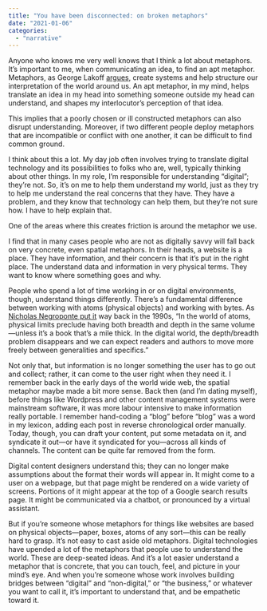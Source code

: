 ```yaml
---
title: "You have been disconnected: on broken metaphors"
date: "2021-01-06"
categories: 
  - "narrative"
---
```


Anyone who knows me very well knows that I think a lot about metaphors. It’s important to me, when communicating an idea, to find an apt metaphor. Metaphors, as George Lakoff [argues](https://mobydiction.ca/blog/summary-lakoff-johnson-metaphors-we-live-by), create systems and help structure our interpretation of the world around us. An apt metaphor, in my mind, helps translate an idea in my head into something someone outside my head can understand, and shapes my interlocutor’s perception of that idea.

This implies that a poorly chosen or ill constructed metaphors can also disrupt understanding. Moreover, if two different people deploy metaphors that are incompatible or conflict with one another, it can be difficult to find common ground.

I think about this a lot. My day job often involves trying to translate digital technology and its possibilities to folks who are, well, typically thinking about other things. In my role, I’m responsible for understanding “digital”; they’re not. So, it’s on me to help them understand my world, just as they try to help me understand the real concerns that they have. They have a problem, and they know that technology can help them, but they’re not sure how. I have to help explain that.

One of the areas where this creates friction is around the metaphor we use.

I find that in many cases people who are not as digitally savvy will fall back on very concrete, even spatial metaphors. In their heads, a website is a place. They have information, and their concern is that it’s put in the right place. The understand data and information in very physical terms. They want to know where something goes and why.

People who spend a lot of time working in or on digital environments, though, understand things differently. There’s a fundamental difference between working with atoms (physical objects) and working with bytes. As [Nicholas Negroponte put it](https://www.amazon.ca/Being-Digital-Nicholas-Negroponte/dp/0679762906/ref=sr_1_1?dchild=1&keywords=negroponte%20being%20digital&qid=1609894840&sr=8-1) way back in the 1990s, “In the world of atoms, physical limits preclude having both breadth and depth in the same volume—unless it’s a book that’s a mile thick. In the digital world, the depth/breadth problem disappears and we can expect readers and authors to move more freely between generalities and specifics.”

Not only that, but information is no longer something the user has to go out and collect; rather, it can come to the user right when they need it. I remember back in the early days of the world wide web, the spatial metaphor maybe made a bit more sense. Back then (and I’m dating myself), before things like Wordpress and other content management systems were mainstream software, it was more labour intensive to make information really portable. I remember hand-coding a “blog” before “blog” was a word in my lexicon, adding each post in reverse chronological order manually. Today, though, you can draft your content, put some metadata on it, and syndicate it out—or have it syndicated for you—across all kinds of channels. The content can be quite far removed from the form.

Digital content designers understand this; they can no longer make assumptions about the format their words will appear in. It might come to a user on a webpage, but that page might be rendered on a wide variety of screens. Portions of it might appear at the top of a Google search results page. It might be communicated via a chatbot, or pronounced by a virtual assistant.

But if you’re someone whose metaphors for things like websites are based on physical objects—paper, boxes, atoms of any sort—this can be really hard to grasp. It’s not easy to cast aside old metaphors. Digital technologies have upended a lot of the metaphors that people use to understand the world. These are deep-seated ideas. And it’s a lot easier understand a metaphor that is concrete, that you can touch, feel, and picture in your mind’s eye. And when you’re someone whose work involves building bridges between “digital” and “non-digital,” or “the business,” or whatever you want to call it, it’s important to understand that, and be empathetic toward it.
